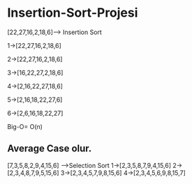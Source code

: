 # Insertion-Sort-Projesi
[22,27,16,2,18,6]--> Insertion Sort

1->[22,27,16,2,18,6]

2->[22,27,16,2,18,6]

3->[16,22,27,2,18,6]

4->[2,16,22,27,18,6]

5->[2,16,18,22,27,6]

6->[2,6,16,18,22,27]

Big-O= O(n)

Average Case olur.
--------------------------------------------------------------

[7,3,5,8,2,9,4,15,6] -->Selection Sort
1->[2,3,5,8,7,9,4,15,6] 
2->[2,3,4,8,7,9,5,15,6] 
3->[2,3,4,5,7,9,8,15,6] 
4->[2,3,4,5,6,9,8,15,7] 
